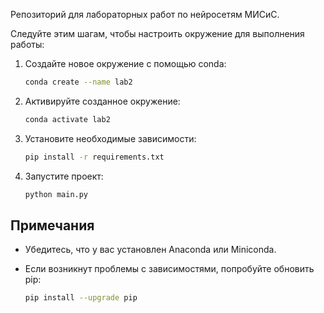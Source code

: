 Репозиторий для лабораторных работ по нейросетям МИСиС.

Следуйте этим шагам, чтобы настроить окружение для выполнения работы:

1. Создайте новое окружение с помощью conda:

   ```bash
   conda create --name lab2
   ```

2. Активируйте созданное окружение:

   ```bash
   conda activate lab2
   ```

3. Установите необходимые зависимости:

   ```bash
   pip install -r requirements.txt
   ```

4. Запустите проект:

   ```bash
   python main.py
   ```

## Примечания

- Убедитесь, что у вас установлен Anaconda или Miniconda.
- Если возникнут проблемы с зависимостями, попробуйте обновить pip:

  ```bash
  pip install --upgrade pip
  ```
